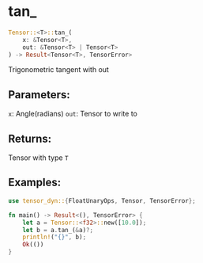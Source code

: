 # tan_
```rust
Tensor::<T>::tan_(
    x: &Tensor<T>, 
    out: &Tensor<T> | Tensor<T>
) -> Result<Tensor<T>, TensorError>
```
Trigonometric tangent with out
## Parameters:
`x`: Angle(radians)
`out`: Tensor to write to
## Returns:
Tensor with type `T`
## Examples:
```rust
use tensor_dyn::{FloatUnaryOps, Tensor, TensorError};

fn main() -> Result<(), TensorError> {
    let a = Tensor::<f32>::new([10.0]);
    let b = a.tan_(&a)?;
    println!("{}", b);
    Ok(())
}
```